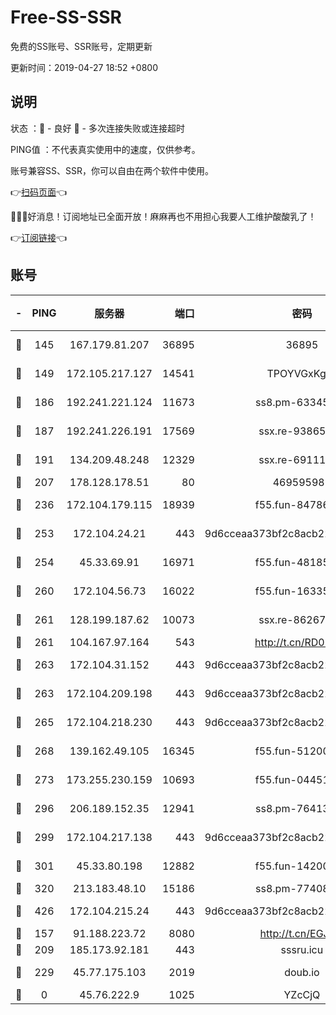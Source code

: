 # Free-SS-SSR

免费的SS账号、SSR账号，定期更新

更新时间：2019-04-27 18:52 +0800

## 说明

状态     ：🙂 - 良好 🙁 - 多次连接失败或连接超时

PING值   ：不代表真实使用中的速度，仅供参考。

账号兼容SS、SSR，你可以自由在两个软件中使用。

👉[扫码页面](https://liesauer.github.io/Free-SS-SSR/)👈

🎉🎉🎉好消息！订阅地址已全面开放！麻麻再也不用担心我要人工维护酸酸乳了！

👉[订阅链接](https://www.liesauer.net/yogurt/subscribe?ACCESS_TOKEN=DAYxR3mMaZAsaqUb)👈

## 账号

|-|PING|服务器|端口|密码|加密方式|区域|
|:----:|:----:|:-----:|-----:|:----:|:----:|:----:|
|🙂|145|167.179.81.207|36895|36895|aes-256-cfb|JP|
|🙂|149|172.105.217.127|14541|TPOYVGxKglpi|aes-256-cfb|JP|
|🙂|186|192.241.221.124|11673|ss8.pm-63345432|aes-256-cfb|US|
|🙂|187|192.241.226.191|17569|ssx.re-93865244|aes-256-cfb|US|
|🙂|191|134.209.48.248|12329|ssx.re-69111768|aes-256-cfb|US|
|🙂|207|178.128.178.51|80|469595985|chacha20|US|
|🙂|236|172.104.179.115|18939|f55.fun-84786774|aes-256-cfb|SG|
|🙂|253|172.104.24.21|443|9d6cceaa373bf2c8acb22e60b6a58be6|aes-256-cfb|US|
|🙂|254|45.33.69.91|16971|f55.fun-48185510|aes-256-cfb|US|
|🙂|260|172.104.56.73|16022|f55.fun-16335586|aes-256-cfb|SG|
|🙂|261|128.199.187.62|10073|ssx.re-86267406|aes-256-cfb|SG|
|🙂|261|104.167.97.164|543|http://t.cn/RD0D7sx|rc4-md5|CA|
|🙂|263|172.104.31.152|443|9d6cceaa373bf2c8acb22e60b6a58be6|aes-256-cfb|US|
|🙂|263|172.104.209.198|443|9d6cceaa373bf2c8acb22e60b6a58be6|aes-256-cfb|US|
|🙂|265|172.104.218.230|443|9d6cceaa373bf2c8acb22e60b6a58be6|aes-256-cfb|US|
|🙂|268|139.162.49.105|16345|f55.fun-51200650|aes-256-cfb|SG|
|🙂|273|173.255.230.159|10693|f55.fun-04451373|aes-256-cfb|US|
|🙂|296|206.189.152.35|12941|ss8.pm-76413871|aes-256-cfb|SG|
|🙂|299|172.104.217.138|443|9d6cceaa373bf2c8acb22e60b6a58be6|aes-256-cfb|US|
|🙂|301|45.33.80.198|12882|f55.fun-14200108|aes-256-cfb|US|
|🙂|320|213.183.48.10|15186|ss8.pm-77408215|rc4-md5|RU|
|🙂|426|172.104.215.24|443|9d6cceaa373bf2c8acb22e60b6a58be6|aes-256-cfb|US|
|🙂|157|91.188.223.72|8080|http://t.cn/EGJIyrl|rc4-md5|RU|
|🙂|209|185.173.92.181|443|sssru.icu|rc4-md5|RU|
|🙂|229|45.77.175.103|2019|doub.io|aes-128-ctr|SG|
|🙁|0|45.76.222.9|1025|YZcCjQ|rc4-md5|JP|
